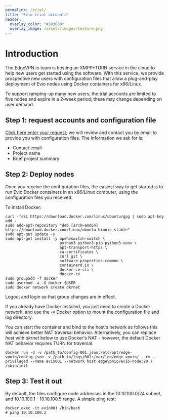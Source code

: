 ```yaml
---
permalink: /trial/
title: "Evio trial accounts"
header:
  overlay_color: "#303030"
  overlay_image: /assets/images/texture.png
---
```


# Introduction

The EdgeVPN.io team is hosting an XMPP+TURN service in the cloud to help new users get started using the software. With this service, we provide prospective new users with configuration files that allow a plug-and-play deployment of Evio nodes using Docker containers for x86/Linux.

To support ramping-up many new users, the trial accounts are limited to five nodes and expire in a 2-week period; these may change depending on user demand. 

## Step 1: request accounts and configuration file

[Click here enter your request](https://forms.gle/2TTrt9nV32pFAHbb9); we will review and contact you by email to provide you with configuration files. The information we ask for is:

* Contact email
* Project name
* Brief project summary

## Step 2: Deploy nodes

Once you receive the configuration files, the easiest way to get started is to run Evio Docker containers in an x86/Linux computer, using the configuration files you received.

To install Docker:

```
curl -fsSL https://download.docker.com/linux/ubuntu/gpg | sudo apt-key add -
sudo add-apt-repository "deb [arch=amd64] https://download.docker.com/linux/ubuntu bionic stable"
sudo apt-get update -y
sudo apt-get install -y openvswitch-switch \
                        python3 python3-pip python3-venv \
                        apt-transport-https \
                        ca-certificates \
                        curl git \
                        software-properties-common \
                        containerd.io \
                        docker-ce-cli \
                        docker-ce 
sudo groupadd -f docker
sudo usermod -a -G docker $USER
sudo docker network create dkrnet
```

Logout and login so that group changes are in effect.

If you already have Docker installed, you just need to create a Docker network, and use the -v Docker option to mount the configuration file and log directory.

You can start the container and bind to the host's network as follows this will achieve better NAT traversal behavior. Alternatively, you can replace _host_ with _dkrnet_ below to use Docker's NAT - however, the default Docker NAT behavior requires TURN for traversal.

```
docker run -d -v /path_to/config-001.json:/etc/opt/edge-vpnio/config.json -v /path_to/logs/001:/var/log/edge-vpnio/ --rm --privileged --name evio001 --network host edgevpnio/evio-node:20.7 /sbin/init
```

## Step 3: Test it out

By default, the files configure node addresses in the 10.10.100.0/24 subnet, and 10.10.100.1 - 10.10.100.5 range. A simple ping test:

```
docker exec -it evio001 /bin/bash
# ping 10.10.100.2
```
